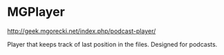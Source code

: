 MGPlayer
========
http://geek.mgorecki.net/index.php/podcast-player/

Player that keeps track of last position in the files. Designed for podcasts.
